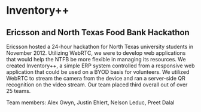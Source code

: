 # Inventory++
## Ericsson and North Texas Food Bank Hackathon

Ericsson hosted a 24-hour hackathon for North Texas university students in November 2012. Utilizing WebRTC, we were to develop web applications that would help the NTFB be more flexible in managing its resources. We created Inventory++, a simple ERP system controlled from a responsive web application that could be used on a BYOD basis for volunteers. We utilized WebRTC to stream the camera from the device and ran a server-side QR recognition on the video stream. Our team placed third overall out of over 25 teams.

Team members: Alex Gwyn, Justin Ehlert, Nelson Leduc, Preet Dalal
